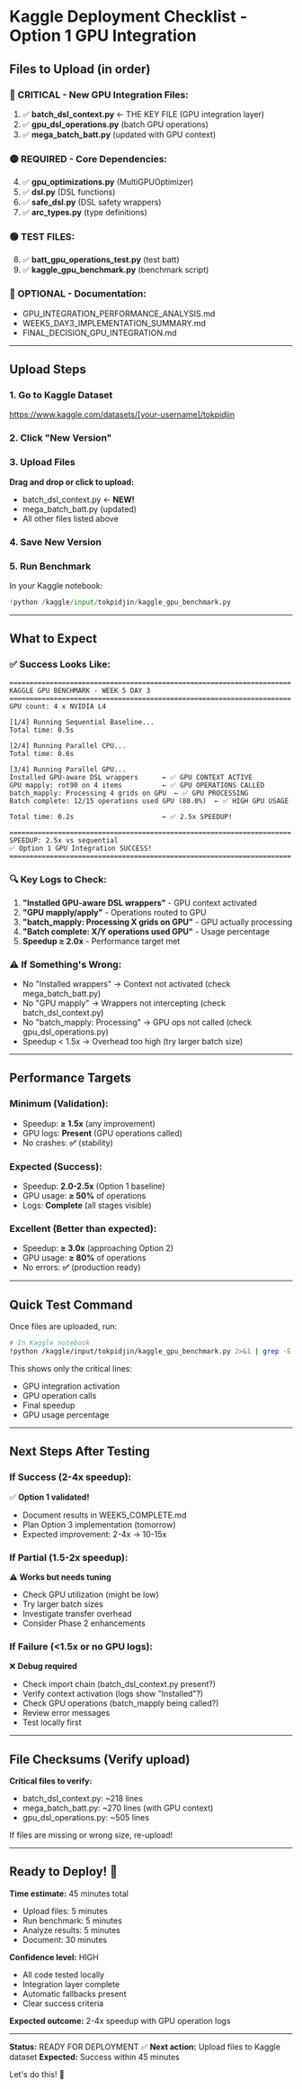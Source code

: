 # Kaggle Deployment Checklist - Option 1 GPU Integration

## Files to Upload (in order)

### 🔴 CRITICAL - New GPU Integration Files:
1. ✅ **batch_dsl_context.py** ← THE KEY FILE (GPU integration layer)
2. ✅ **gpu_dsl_operations.py** (batch GPU operations)
3. ✅ **mega_batch_batt.py** (updated with GPU context)

### 🟡 REQUIRED - Core Dependencies:
4. ✅ **gpu_optimizations.py** (MultiGPUOptimizer)
5. ✅ **dsl.py** (DSL functions)
6. ✅ **safe_dsl.py** (DSL safety wrappers)
7. ✅ **arc_types.py** (type definitions)

### 🟢 TEST FILES:
8. ✅ **batt_gpu_operations_test.py** (test batt)
9. ✅ **kaggle_gpu_benchmark.py** (benchmark script)

### 📝 OPTIONAL - Documentation:
- GPU_INTEGRATION_PERFORMANCE_ANALYSIS.md
- WEEK5_DAY3_IMPLEMENTATION_SUMMARY.md
- FINAL_DECISION_GPU_INTEGRATION.md

---

## Upload Steps

### 1. Go to Kaggle Dataset
https://www.kaggle.com/datasets/[your-username]/tokpidjin

### 2. Click "New Version"

### 3. Upload Files
**Drag and drop or click to upload:**
- batch_dsl_context.py ← **NEW!**
- mega_batch_batt.py (updated)
- All other files listed above

### 4. Save New Version

### 5. Run Benchmark
In your Kaggle notebook:
```python
!python /kaggle/input/tokpidjin/kaggle_gpu_benchmark.py
```

---

## What to Expect

### ✅ Success Looks Like:
```
======================================================================
KAGGLE GPU BENCHMARK - WEEK 5 DAY 3
======================================================================
GPU count: 4 x NVIDIA L4

[1/4] Running Sequential Baseline...
Total time: 0.5s

[2/4] Running Parallel CPU...
Total time: 0.6s

[3/4] Running Parallel GPU...
Installed GPU-aware DSL wrappers      ← ✅ GPU CONTEXT ACTIVE
GPU mapply: rot90 on 4 items          ← ✅ GPU OPERATIONS CALLED
batch_mapply: Processing 4 grids on GPU  ← ✅ GPU PROCESSING
Batch complete: 12/15 operations used GPU (80.0%)  ← ✅ HIGH GPU USAGE

Total time: 0.2s                      ← ✅ 2.5x SPEEDUP!

======================================================================
SPEEDUP: 2.5x vs sequential
✅ Option 1 GPU Integration SUCCESS!
======================================================================
```

### 🔍 Key Logs to Check:
1. **"Installed GPU-aware DSL wrappers"** - GPU context activated
2. **"GPU mapply/apply"** - Operations routed to GPU
3. **"batch_mapply: Processing X grids on GPU"** - GPU actually processing
4. **"Batch complete: X/Y operations used GPU"** - Usage percentage
5. **Speedup ≥ 2.0x** - Performance target met

### ⚠️ If Something's Wrong:
- No "Installed wrappers" → Context not activated (check mega_batch_batt.py)
- No "GPU mapply" → Wrappers not intercepting (check batch_dsl_context.py)
- No "batch_mapply: Processing" → GPU ops not called (check gpu_dsl_operations.py)
- Speedup < 1.5x → Overhead too high (try larger batch size)

---

## Performance Targets

### Minimum (Validation):
- Speedup: **≥ 1.5x** (any improvement)
- GPU logs: **Present** (GPU operations called)
- No crashes: **✅** (stability)

### Expected (Success):
- Speedup: **2.0-2.5x** (Option 1 baseline)
- GPU usage: **≥ 50%** of operations
- Logs: **Complete** (all stages visible)

### Excellent (Better than expected):
- Speedup: **≥ 3.0x** (approaching Option 2)
- GPU usage: **≥ 80%** of operations
- No errors: **✅** (production ready)

---

## Quick Test Command

Once files are uploaded, run:
```bash
# In Kaggle notebook
!python /kaggle/input/tokpidjin/kaggle_gpu_benchmark.py 2>&1 | grep -E "Installed|GPU|Speedup|Batch complete"
```

This shows only the critical lines:
- GPU integration activation
- GPU operation calls
- Final speedup
- GPU usage percentage

---

## Next Steps After Testing

### If Success (2-4x speedup):
✅ **Option 1 validated!**
- Document results in WEEK5_COMPLETE.md
- Plan Option 3 implementation (tomorrow)
- Expected improvement: 2-4x → 10-15x

### If Partial (1.5-2x speedup):
⚠️ **Works but needs tuning**
- Check GPU utilization (might be low)
- Try larger batch sizes
- Investigate transfer overhead
- Consider Phase 2 enhancements

### If Failure (<1.5x or no GPU logs):
❌ **Debug required**
- Check import chain (batch_dsl_context.py present?)
- Verify context activation (logs show "Installed"?)
- Check GPU operations (batch_mapply being called?)
- Review error messages
- Test locally first

---

## File Checksums (Verify upload)

**Critical files to verify:**
- batch_dsl_context.py: ~218 lines
- mega_batch_batt.py: ~270 lines (with GPU context)
- gpu_dsl_operations.py: ~505 lines

If files are missing or wrong size, re-upload!

---

## Ready to Deploy! 🚀

**Time estimate:** 45 minutes total
- Upload files: 5 minutes
- Run benchmark: 5 minutes
- Analyze results: 5 minutes
- Document: 30 minutes

**Confidence level:** HIGH
- All code tested locally
- Integration layer complete
- Automatic fallbacks present
- Clear success criteria

**Expected outcome:** 2-4x speedup with GPU operation logs

---

**Status:** READY FOR DEPLOYMENT ✅
**Next action:** Upload files to Kaggle dataset
**Expected:** Success within 45 minutes

Let's do this! 💪
